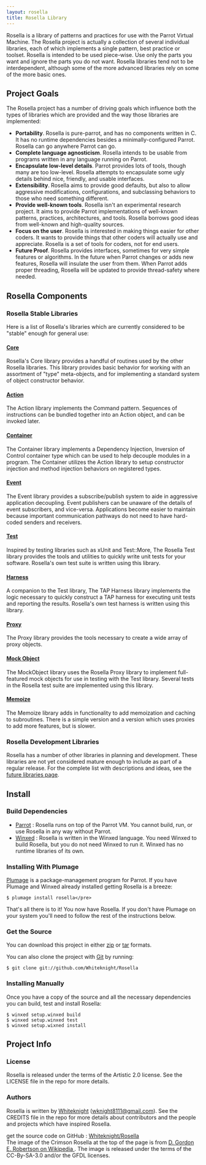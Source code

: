 ```yaml
---
layout: rosella
title: Rosella Library
---
```


Rosella is a library of patterns and practices for use with the Parrot Virtual
Machine. The Rosella project is actually a collection of several individual
libraries, each of which implements a single pattern, best practice or
toolset. Rosella is intended to be used piece-wise. Use only the parts you
want and ignore the parts you do not want. Rosella libraries tend not to be
interdependent, although some of the more advanced libraries rely on some of
the more basic ones.

## Project Goals

The Rosella project has a number of driving goals which influence both the
types of libraries which are provided and the way those libraries are
implemented:

* **Portability**. Rosella is pure-parrot, and has no components written in C.
  It has no runtime dependencies besides a minimally-configured Parrot.
  Rosella can go anywhere Parrot can go.
* **Complete language agnosticism**. Rosella intends to be usable from
  programs written in any language running on Parrot.
* **Encapsulate low-level details**. Parrot provides lots of tools, though
  many are too low-level. Rosella attempts to encapsulate some ugly details
  behind nice, friendly, and usable interfaces.
* **Extensibility**. Rosella aims to provide good defaults, but also to allow
  aggressive modifications, configurations, and subclassing behaviors to those
  who need something different.
* **Provide well-known tools**. Rosella isn't an experimental research
  project. It aims to provide Parrot implementations of well-known patterns,
  practices, architectures, and tools. Rosella borrows good ideas from
  well-known and high-quality sources.
* **Focus on the user**. Rosella is interested in making things easier for
  other coders. It wants to provide things that other coders will actually use
  and appreciate. Rosella is a set of tools for coders, not for end users.
* **Future Proof**. Rosella provides interfaces, sometimes for very simple
  features or algorithms. In the future when Parrot changes or adds new
  features, Rosella will insulate the user from them. When Parrot adds proper
  threading, Rosella will be updated to provide thread-safety where needed.

## Rosella Components

### Rosella Stable Libraries

Here is a list of Rosella's libraries which are currently
considered to be "stable" enough for general use:

#### [Core](/Rosella/libraries/core.html)

Rosella's Core library provides a handful of routines used by
the other Rosella libraries. This library provides basic behavior
for working with an assortment of "type" meta-objects, and for
implementing a standard system of object constructor behavior.

#### [Action](/Rosella/libraries/action.html)

The Action library implements the Command pattern. Sequences of
instructions can be bundled together into an Action object, and
can be invoked later.

#### [Container](/Rosella/libraries/container.html)

The Container library implements a Dependency Injection, Inversion
of Control container type which can be used to help decouple
modules in a program. The Container utilizes the Action library
to setup constructor injection and method injection behaviors
on registered types.

#### [Event](/Rosella/libraries/event.html)

The Event library provides a subscribe/publish system to aide in aggressive
application decoupling. Event publishers can be unaware of the details of
event subscribers, and vice-versa. Applications become easier to maintain
because important communication pathways do not need to have hard-coded
senders and receivers.

#### [Test](/Rosella/libraries/test.html)

Inspired by testing libraries such as xUnit and Test::More,
The Rosella Test library provides the tools and utilities to
quickly write unit tests for your software. Rosella's own test
suite is written using this library.

#### [Harness](/Rosella/libraries/harness.html)

A companion to the Test library, The TAP Harness library
implements the logic necessary to quickly construct a TAP harness
for executing unit tests and reporting the results. Rosella's own
test harness is written using this library.

#### [Proxy](/Rosella/libraries/proxy.html)

The Proxy library provides the tools necessary to create a wide
array of proxy objects.

#### [Mock Object](/Rosella/libraries/mockobject.html)

The MockObject library uses the Rosella Proxy library to implement
full-featured mock objects for use in testing with the Test
library. Several tests in the Rosella test suite are implemented
using this library.

#### [Memoize](/Rosella/libraries/memoize.html)

The Memoize library adds in functionality to add memoization and caching to
subroutines. There is a simple version and a version which uses proxies to add
more features, but is slower.

### Rosella Development Libraries

Rosella has a number of other libraries in planning and development. These
libraries are not yet considered mature enough to include as part of a
regular release. For the complete list with descriptions and ideas, see the
[future libraries page](/Rosella/libraries/future.html).

## Install

### Build Dependencies

* [Parrot](http://github.com/parrot/parrot) : Rosella runs on top of the
  Parrot VM. You cannot build, run, or use Rosella in any way without Parrot.
* [Winxed](http://code.google.com/p/winxed) : Rosella is written in the
  Winxed language. You need Winxed to build Rosella, but you do not need
  Winxed to run it. Winxed has no runtime libraries of its own.

### Installing With Plumage

[Plumage](http://github.com/parrot/plumage) is a
package-management program for Parrot. If you have Plumage
and Winxed already installed getting Rosella is a breeze:

    $ plumage install rosella</pre>

That's all there is to it! You now have Rosella. If you don't have
Plumage on your system you'll need to follow the rest of the
instructions below.

### Get the Source

You can download this project in either
[zip](http://github.com/Whiteknight/Rosella/zipball/master) or
[tar](http://github.com/Whiteknight/Rosella/tarball/master) formats.

You can also clone the project with [Git](http://git-scm.com)
by running:

    $ git clone git://github.com/Whiteknight/Rosella

### Installing Manually

Once you have a copy of the source and all the necessary
dependencies you can build, test and install Rosella:

    $ winxed setup.winxed build
    $ winxed setup.winxed test
    $ winxed setup.wixned install

## Project Info

### License

Rosella is released under the terms of the Artistic 2.0 license.
See the LICENSE file in the repo for more details.

### Authors

Rosella is written by [Whiteknight](http://whiteknight.github.com)
(wknight8111@gmail.com). See the CREDITS file in the repo for more details
about contributors and the people and projects which have inspired Rosella.

<div class="footer">
    get the source code on GitHub :
    <a href="http://github.com/Whiteknight/Rosella">Whiteknight/Rosella</a>
    <br/>
    The image of the Crimson Rosella at the top of the page is from
    <a href="http://commons.wikimedia.org/wiki/File:Crimson_Rosella,_Culburra_Beech.jpg">
        D. Gordon E. Robertson on Wikipedia
    </a>. The image is released under the terms of the CC-By-SA-3.0 and/or
    the GFDL licenses.
</div>

